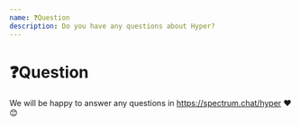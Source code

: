 ```yaml
---
name: ❓Question
description: Do you have any questions about Hyper?
---
```


# ❓Question

We will be happy to answer any questions in https://spectrum.chat/hyper ❤️😊